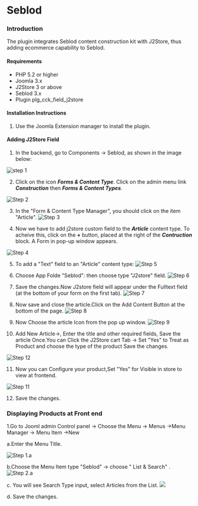 # Seblod

### Introduction

The plugin integrates Seblod content construction kit with J2Store, thus adding ecommerce capability to Seblod. 

#### Requirements
* PHP 5.2 or higher
* Joomla 3.x
* J2Store 3 or above
* Seblod 3.x
* Plugin plg_cck_field_j2store

#### Installation Instructions 
1. Use the Joomla Extension manager to install the plugin.

#### Adding J2Store Field 
1. In the backend, go to Components -> Seblod, as shown in the image below:

![step 1](step-1.png)

2. Click on the icon ***Forms & Content Type***. Click on the admin menu link ***Construction*** then ***Forms & Content Types***.

![Step 2](step-4.png)

3. In the "Form & Content Type Manager", you should click on the item "Article".
![Step 3](step-5.png)

4. Now we have to add j2store custom field to the ***Article*** content type. To acheive this, click on the **+** button, placed at the right of the ***Contruction*** block. A Form in pop-up window appears.

![Step 4](step-6.png)


5. To add a "Text" field to an "Article" content type:
![Step 5](step-7.png)


6. Choose App Folde "Seblod": then choose type "J2store" field.
![Step 6](step-8.png)

7. Save the changes.Now J2store field will appear under the Fulltext field (at the bottom of your form on the first tab).
![Step 7](step-9.png)

8. Now save and close the article.Click on the Add Content Button at the bottom of the page.
 ![Step 8](step-10.png)
9. Now Choose the article Icon from the  pop up window.
![Step 9](step-11.png)

10. Add New Article->, Enter the title and other required fields, Save the article Once.You can Click the J2Store cart Tab -> Set "Yes" to Treat as Product and choose the type of the product Save the changes.
 
![Step 12](step-add-product.png)

11. Now you can Configure your product,Set "Yes" for Visible in store to view at frontend.

![Step 11](step-12.png)

12. Save the changes.

### Displaying Products at Front end

1.Go to Jooml admin Control panel -> Choose the Menu -> Menus ->Menu Manager -> Menu Item ->New 

   a.Enter the Menu Title.

  ![Step 1.a ](step-16-a.png)    

   b.Choose the Menu Item type "Seblod" -> choose " List & Search" .
![Step 2.a](step-16-b.png)

   c. You will see Search Type input, select Articles from the  List.
![](step-16-c.png)

  d. Save the changes.
  
  


 



 